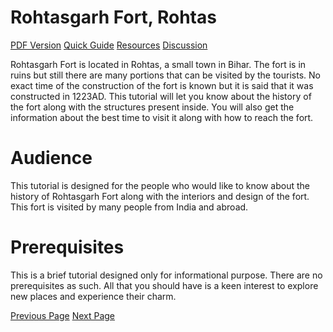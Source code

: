 # Rohtasgarh Fort, Rohtas
[PDF Version](../rohtasgarh_fort/rohtasgarh_fort_pdf_version.md)
[Quick Guide](../rohtasgarh_fort/rohtasgarh_fort_quick_guide.md)
[Resources](../rohtasgarh_fort/rohtasgarh_fort_useful_resources.md)
[Discussion](../rohtasgarh_fort/rohtasgarh_fort_discussion.md)

Rohtasgarh Fort is located in Rohtas, a small town in Bihar. The fort is in ruins but still there are many portions that can be visited by the tourists. No exact time of the construction of the fort is known but it is said that it was constructed in 1223AD. This tutorial will let you know about the history of the fort along with the structures present inside. You will also get the information about the best time to visit it along with how to reach the fort.

# Audience
This tutorial is designed for the people who would like to know about the history of Rohtasgarh Fort along with the interiors and design of the fort. This fort is visited by many people from India and abroad.

# Prerequisites
This is a brief tutorial designed only for informational purpose. There are no prerequisites as such. All that you should have is a keen interest to explore new places and experience their charm.


[Previous Page](../rohtasgarh_fort/index.md) [Next Page](../rohtasgarh_fort/rohtasgarh_fort_overview.md) 
